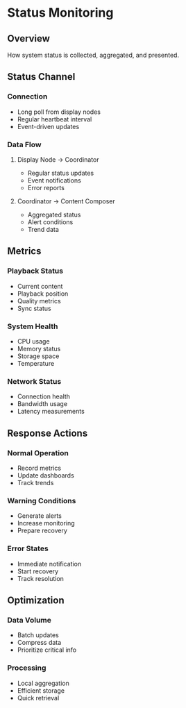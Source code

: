 # Status Monitoring

## Overview
How system status is collected, aggregated, and presented.

## Status Channel

### Connection
- Long poll from display nodes
- Regular heartbeat interval
- Event-driven updates

### Data Flow
1. Display Node -> Coordinator
   - Regular status updates
   - Event notifications
   - Error reports

2. Coordinator -> Content Composer
   - Aggregated status
   - Alert conditions
   - Trend data

## Metrics

### Playback Status
- Current content
- Playback position
- Quality metrics
- Sync status

### System Health
- CPU usage
- Memory status
- Storage space
- Temperature

### Network Status
- Connection health
- Bandwidth usage
- Latency measurements

## Response Actions

### Normal Operation
- Record metrics
- Update dashboards
- Track trends

### Warning Conditions
- Generate alerts
- Increase monitoring
- Prepare recovery

### Error States
- Immediate notification
- Start recovery
- Track resolution

## Optimization

### Data Volume
- Batch updates
- Compress data
- Prioritize critical info

### Processing
- Local aggregation
- Efficient storage
- Quick retrieval